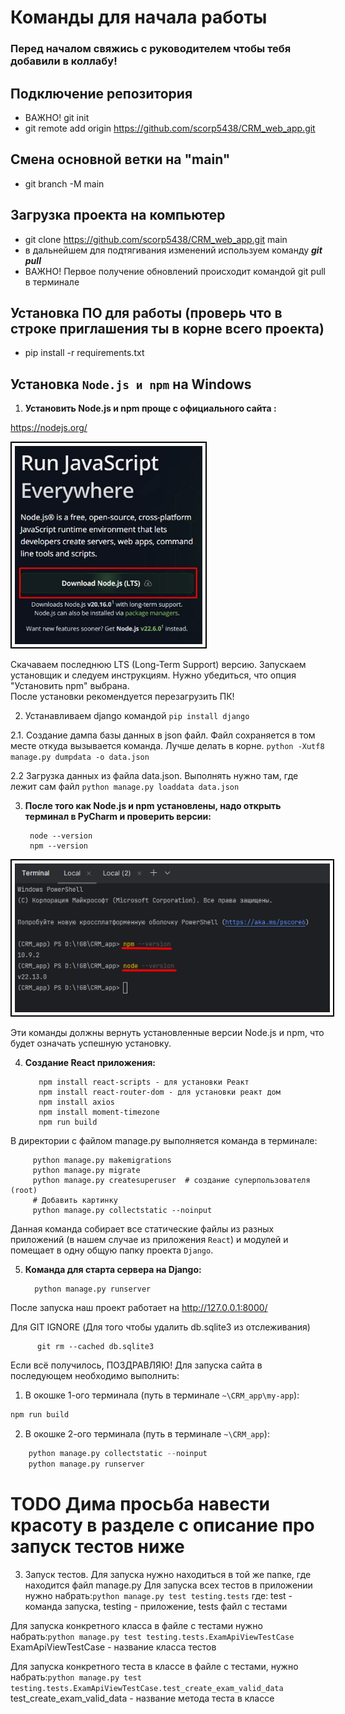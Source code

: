 # Команды для начала работы
### Перед началом свяжись с руководителем чтобы тебя добавили в коллабу!
## Подключение репозитория
* ВАЖНО! git init
* git remote add origin https://github.com/scorp5438/CRM_web_app.git
## Смена основной ветки на "main"
* git branch -M main
## Загрузка проекта на компьютер
* git clone https://github.com/scorp5438/CRM_web_app.git main
* в дальнейшем для подтягивания изменений используем команду ***git pull***
* ВАЖНО! Первое получение обновлений происходит командой git pull в терминале
## Установка ПО для работы (проверь что в строке приглашения ты в корне всего проекта)
* pip install -r requirements.txt

## Установка `Node.js и npm` на Windows
1. **Установить Node.js и npm проще с официального сайта :**

https://nodejs.org/

<img alt="Создание и обьединение файлов" src="img_readme/NodeJS_download.jpg" width="300" style="border: 2px solid black; padding: 5px;">


Скачаваем последнюю LTS (Long-Term Support) версию.
Запускаем установщик и следуем инструкциям. Нужно убедиться, что опция "Установить npm" выбрана.  
После установки рекомендуется перезагрузить ПК!

2. Устанавливаем django командой ```pip install django```

2.1. Создание дампа базы данных в json файл. Файл сохраняется в том месте
откуда вызывается команда. Лучше делать в корне.
         ```python -Xutf8 manage.py dumpdata -o data.json```

2.2 Загрузка данных из файла data.json. Выполнять нужно там, где лежит сам файл
      ```python manage.py loaddata data.json```

3. **После того как Node.js и npm установлены, надо открыть терминал в PyCharm и проверить версии:**

        node --version
        npm --version

<img src="img_readme/check_version_npm_node.png" alt="Проверка версии node и npm" style="border: 2px solid black; padding: 5px;">



Эти команды должны вернуть установленные версии Node.js и npm, что будет означать успешную установку.

4. **Создание React приложения:**

          npm install react-scripts - для установки Реакт
          npm install react-router-dom - для установки реакт дом
          npm install axios
          npm install moment-timezone
          npm run build

В директории с файлом manage.py выполняется команда в терминале:

         python manage.py makemigrations
         python manage.py migrate
         python manage.py createsuperuser  # создание суперпользователя (root)
         # Добавить картинку
         python manage.py collectstatic --noinput


Данная команда собирает все статические файлы из разных приложений (в нашем случае из приложения `React`) и модулей и помещает в одну общую папку проекта `Django`.

5. **Команда для старта сервера на Django:**

         python manage.py runserver

После запуска наш проект работает на http://127.0.0.1:8000/


Для GIT IGNORE (Для того чтобы удалить db.sqlite3 из отслеживания)

          git rm --cached db.sqlite3

Если всё получилось, ПОЗДРАВЛЯЮ!
Для запуска сайта в последующем необходимо выполнить:
1. В окошке 1-ого терминала (путь в терминале `~\CRM_app\my-app`): 
```python
npm run build
```
2. В окошке 2-ого терминала (путь в терминале `~\CRM_app`): 
```python   
    python manage.py collectstatic --noinput
    python manage.py runserver
```

# TODO Дима просьба навести красоту в разделе с описание про запуск тестов ниже
3. Запуск тестов. Для запуска нужно находиться в той же папке, где находится файл manage.py
Для запуска всех тестов в приложении нужно набрать:```python manage.py test testing.tests```
где:
test - команда запуска, testing - приложение, tests файл с тестами

Для запуска конкретного класса в файле с тестами нужно набрать:```python manage.py test testing.tests.ExamApiViewTestCase```
ExamApiViewTestCase - название класса тестов

Для запуска конкретного теста в классе в файле с тестами, нужно набрать:```python manage.py test testing.tests.ExamApiViewTestCase.test_create_exam_valid_data```
test_create_exam_valid_data - название метода теста в классе